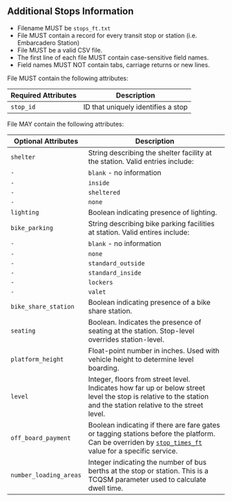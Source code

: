 ## Additional Stops Information

 *  Filename MUST be `stops_ft.txt`
 *  File MUST contain a record for every transit stop or station (i.e. Embarcadero Station) 
 *  File MUST be a valid CSV file.
 *  The first line of each file MUST contain case-sensitive field names.
 *  Field names MUST NOT contain tabs, carriage returns or new lines.
 
File MUST contain the following attributes:

Required Attributes	| Description										
----------			| -------------		
`stop_id`			| ID that uniquely identifies a stop

File MAY contain the following attributes:
 
Optional Attributes		| Description										
----------				| -------------		
`shelter`			    | String describing the shelter facility at the station. Valid entries include: 
`-` | `blank` - no information
`-` | `inside`
`-` | `sheltered`
`-` | `none`
`lighting`			  | Boolean indicating presence of lighting.
`bike_parking`		| String describing bike parking facilities at station. Valid entires include:
`-` | `blank` - no information
`-` | `none`
`-` | `standard_outside`
`-` | `standard_inside`
`-` | `lockers`
`-` | `valet`
`bike_share_station`	 | Boolean indicating presence of a bike share station.
`seating`			      	 | Boolean. Indicates the presence of seating at the station. Stop-level overrides station-level.
`platform_height`		   | Float-point number in inches. Used with vehicle height to determine level boarding.
`level`				         | Integer, floors from street level.  Indicates how far up or below street level the stop is relative to the station and the station relative to the street level.
`off_board_payment`	   | Boolean indicating if there are fare gates or tagging stations before the platform.  Can be overriden by [`stop_times_ft`](stop_times_ft.md) value for a specific service.
`number_loading_areas` | Integer indicating the number of bus berths at the stop or station. This is a TCQSM parameter used to calculate dwell time.

